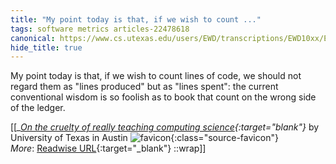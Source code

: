 ```yaml
---
title: "My point today is that, if we wish to count ..."
tags: software metrics articles-22478618
canonical: https://www.cs.utexas.edu/users/EWD/transcriptions/EWD10xx/EWD1036.html#
hide_title: true
---
```


My point today is that, if we wish to count lines of code, we should not regard them as "lines produced" but as "lines spent": the current conventional wisdom is so foolish as to book that count on the wrong side of the ledger.


[[<cite>_[On the cruelty of really teaching computing science](https://www.cs.utexas.edu/users/EWD/transcriptions/EWD10xx/EWD1036.html#){:target="_blank"}_</cite> by University of Texas in Austin ![favicon](https://s2.googleusercontent.com/s2/favicons?domain=www.cs.utexas.edu){:class="source-favicon"}<br>
_More_: [Readwise URL](https://readwise.io/open/442273245){:target="_blank"}
::wrap]]